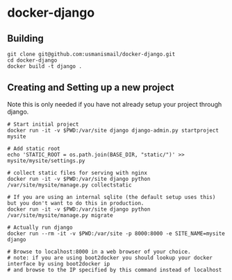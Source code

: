docker-django
=============

## Building ##
    git clone git@github.com:usmanismail/docker-django.git
    cd docker-django
    docker build -t django .
    
## Creating and Setting up a new project ## 

Note this is only needed if you have not already setup your project through django.

    # Start initial project
    docker run -it -v $PWD:/var/site django django-admin.py startproject mysite
    
    # Add static root
    echo 'STATIC_ROOT = os.path.join(BASE_DIR, "static/")' >> mysite/mysite/settings.py
    
    # collect static files for serving with nginx
    docker run -it -v $PWD:/var/site django python /var/site/mysite/manage.py collectstatic
    
    # If you are using an internal sqlite (the default setup uses this) but you don't want to do this in production.
    docker run -it -v $PWD:/var/site django python /var/site/mysite/manage.py migrate
    
    # Actually run django
    docker run --rm -it -v $PWD:/var/site -p 8000:8000 -e SITE_NAME=mysite django
    
    # Browse to localhost:8000 in a web browser of your choice.
    # note: if you are using boot2docker you should lookup your docker interface by using boot2docker ip
    # and browse to the IP specified by this command instead of localhost
    
    
    
